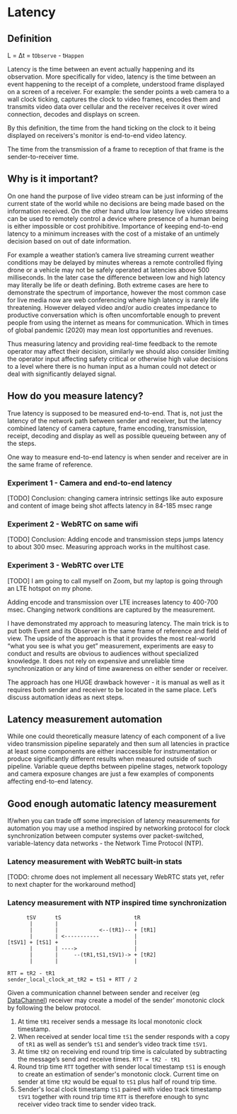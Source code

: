 # Latency

## Definition 

L = Δt = t`Observe` - t`Happen`

Latency is the time between an event actually happening and its observation. More specifically for video, latency is the time between an event happening to the receipt of a complete, understood frame displayed on a screen of a receiver.
For example: the sender points a web camera to a wall clock ticking, captures the clock to video frames, encodes them and transmits  video data over cellular and the receiver receives it over wired connection, decodes and displays on screen.

By this definition, the time from the hand ticking on the clock to it being displayed on receivers's monitor is end-to-end video latency.

The time from the transmission of a frame to reception of that frame is the sender-to-receiver time.

## Why is it important?
On one hand the purpose of live video stream can be just informing of the current state of the world while no decisions are being made based on the information received. On the other hand ultra low latency live video streams can be used to remotely control a device where presence of a human being is either impossible or cost prohibitive. 
Importance of keeping end-to-end latency to a minimum increases with the cost of a mistake of an untimely decision based on out of date information.

For example a weather station’s camera live streaming current weather conditions may be delayed by minutes whereas a remote controlled flying drone or a vehicle may not be safely operated at latencies above 500 milliseconds. In the later case the difference between low and  high latency may literally be life or death defining. 
Both extreme cases are here to demonstrate the spectrum of importance, however the most common case for live media now are web conferencing where high latency is rarely life threatening. However delayed video and/or audio creates impedance to productive conversation which is often uncomfortable enough to prevent people from using the internet as means for communication. Which in times of global pandemic (2020) may mean lost opportunities and revenues.

Thus measuring latency and providing real-time feedback to the remote operator may affect their decision, similarly we should also consider limiting the operator input affecting safety critical or otherwise high value decisions to a level where there is no human input as a human could not detect or deal with significantly delayed signal.

## How do you measure latency?

True latency is supposed to be measured end-to-end. That is, not just the latency of the network path between sender and receiver, but the latency combined latency of camera capture, frame encoding, transmission, receipt, decoding and display as well as  possible queueing between any of the steps. 

One way to measure end-to-end latency is when sender and receiver are in the same frame of reference.  

### Experiment 1 - Camera and end-to-end latency
[TODO]
Conclusion: changing camera intrinsic settings like auto exposure and content of image being shot affects latency in 84-185 msec range

### Experiment 2 - WebRTC on same wifi
[TODO]
Conclusion: Adding encode and transmission steps jumps latency to about 300 msec. Measuring approach works in the multihost case. 

### Experiment 3 - WebRTC over LTE
[TODO]
I am going to call myself on Zoom, but my laptop is going through an LTE hotspot on my phone.

Adding encode and transmission over LTE increases latency to 400-700 msec. Changing network conditions are captured by the measurement. 

I have demonstrated my approach to measuring latency. The main trick is to put both Event and its Observer in the same frame of reference and field of view. 
The upside of the approach is that it provides the most real-world “what you see is what you get” measurement, experiments are easy to conduct and results are obvious to audiences without specialized knowledge. It does not rely on expensive and unreliable time synchronization or any kind of time awareness on either sender or receiver. 

The approach has one HUGE drawback however - it is manual as well as it requires both sender and receiver to be located in the same place.
Let’s discuss automation ideas as next steps.

## Latency measurement automation
While one could theoretically measure latency of each component of a live video transmission pipeline separately and then sum all latencies in practice at least some components are either inaccessible for instrumentation or produce significantly different results when measured outside of such pipeline. Variable queue depths between pipeline stages, network topology and  camera exposure changes are just a few examples of components affecting end-to-end latency. 

## Good enough automatic latency measurement

If/when you can trade off some imprecision of latency measurements for automation you may use a method inspired by networking protocol for clock synchronization between computer systems over packet-switched, variable-latency data networks - the Network Time Protocol (NTP).

### Latency measurement with WebRTC built-in stats
[TODO: chrome does not implement all necessary WebRTC stats yet, refer to next chapter for the workaround method]

### Latency measurement with NTP inspired time synchronization
```
      tSV      tS                       tR
       |       |                        |
       |       |             <--(tR1)-- + [tR1]
       |       | <-----------           |
[tSV1] + [tS1] +                        |
       |       | ---->                  |
       |       |     --(tR1,tS1,tSV1)-> + [tR2]
       |       |                        |

RTT = tR2 - tR1
sender_local_clock_at_tR2 = tS1 + RTT / 2
```

Given a communication channel between sender and receiver (eg [DataChannel](https://webrtc.org/getting-started/data-channels)) receiver may create a model of the sender’ monotonic clock by following the below protocol.
1. At time `tR1` receiver sends a message its local monotonic clock timestamp. 
2. When received at sender local time `tS1` the sender responds with a copy of `tR1` as well as sender’s `tS1` and
 sender’s video track time `tSV1`. 
3. At time `tR2` on receiving end round trip time is calculated by subtracting the message’s  send and receive times. `RTT = tR2 - tR1`
4. Round trip time `RTT` together with sender local timestamp `tS1` is enough to create an estimation of sender's monotonic clock. Current time on sender at time `tR2` would be equal to `tS1` plus half of round trip time.  
5. Sender's local clock timestamp `tS1` paired with video track timestamp `tSV1` together with round trip time `RTT` is therefore enough to sync receiver video track time to sender video track. 

